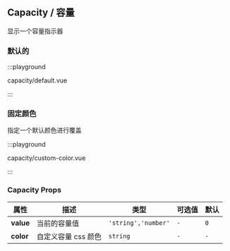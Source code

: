 ## Capacity / 容量

显示一个容量指示器

### 默认的

:::playground

capacity/default.vue

:::

### 固定颜色

指定一个默认颜色进行覆盖

:::playground

capacity/custom-color.vue

:::

### Capacity Props

| 属性      | 描述                | 类型                | 可选值 | 默认 |
| --------- | ------------------- | ------------------- | ------ | ---- |
| **value** | 当前的容量值        | `'string','number'` | `-`    | `0`  |
| **color** | 自定义容量 css 颜色 | `string`            | `-`    | `-`  |
